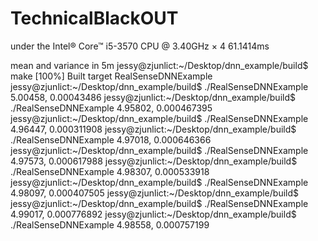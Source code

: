 # TechnicalBlackOUT
under the Intel® Core™ i5-3570 CPU @ 3.40GHz × 4 
61.1414ms

mean and variance in 5m
jessy@zjunlict:~/Desktop/dnn_example/build$ make
[100%] Built target RealSenseDNNExample
jessy@zjunlict:~/Desktop/dnn_example/build$ ./RealSenseDNNExample 
5.00458,      0.00043486
jessy@zjunlict:~/Desktop/dnn_example/build$ ./RealSenseDNNExample 
4.95802,      0.000467395
jessy@zjunlict:~/Desktop/dnn_example/build$ ./RealSenseDNNExample 
4.96447,      0.000311908
jessy@zjunlict:~/Desktop/dnn_example/build$ ./RealSenseDNNExample 
4.97018,      0.000646366
jessy@zjunlict:~/Desktop/dnn_example/build$ ./RealSenseDNNExample 
4.97573,      0.000617988
jessy@zjunlict:~/Desktop/dnn_example/build$ ./RealSenseDNNExample 
4.98307,      0.000533918
jessy@zjunlict:~/Desktop/dnn_example/build$ ./RealSenseDNNExample 
4.98097,      0.000407505
jessy@zjunlict:~/Desktop/dnn_example/build$ 
jessy@zjunlict:~/Desktop/dnn_example/build$ ./RealSenseDNNExample 
4.99017,      0.000776892
jessy@zjunlict:~/Desktop/dnn_example/build$ ./RealSenseDNNExample 
4.98558,      0.000757199
